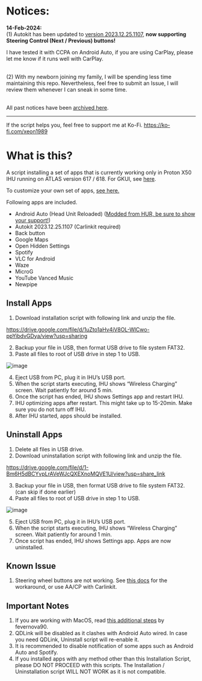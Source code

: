 # Notices:

**14-Feb-2024:**
<br>(1) Autokit has been updated to [version 2023.12.25.1107](https://cn.carlinkit.com/autokit.html), **now supporting Steering Control (Next / Previous) buttons!**

I have tested it with CCPA on Android Auto, if you are using CarPlay, please let me know if it runs well with CarPlay.<br><br>


(2) With my newborn joining my family, I will be spending less time maintaining this repo. Nevertheless, feel free to submit an Issue, I will review them whenever I can sneak in some time. <br><br>

All past notices have been [archived here](https://github.com/xeon1989/Proton-X50-APK-Installer-ATLAS/blob/main/%5BArchived%5D%20Notice.md). 


---

If the script helps you, feel free to support me at Ko-Fi. https://ko-fi.com/xeon1989

# What is this?

A script installing a set of apps that is currently working only in Proton X50 IHU running on ATLAS version 617 / 618. For GKUI, see [here](https://github.com/xeon1989/Proton-X50-APK-Installer-GKUI).

To customize your own set of apps, [see here.](https://github.com/xeon1989/Proton-X50-APK-Installer-ATLAS/blob/main/Install_Your_Own_Apps.md)

Following apps are included.

-	Android Auto (Head Unit Reloaded) ([Modded from HUR, be sure to show your support!](https://www.b3itlabs.com/prod.php?id=1))
-	Autokit 2023.12.25.1107 (Carlinkit required)
-	Back button
-	Google Maps
-	Open Hidden Settings  
-	Spotify
-	VLC for Android
-	Waze
-	MicroG
- YouTube Vanced Music
- Newpipe

## Install Apps
1.	Download installation script with following link and unzip the file.


https://drive.google.com/file/d/1uZto1aHv4jV8OL-WlCwo-ppYibdvGDya/view?usp=sharing


2.	Backup your file in USB, then format USB drive to file system FAT32.
3.	Paste all files to root of USB drive in step 1 to USB.

![image](https://user-images.githubusercontent.com/17538895/218324330-7ab4f1ad-6b5f-4bd5-b807-13af0861069b.png)

4.	Eject USB from PC, plug it in IHU’s USB port. 
5.	When the script starts executing, IHU shows “Wireless Charging” screen. Wait patiently for around 5 min. 
6.	Once the script has ended, IHU shows Settings app and restart IHU.
7.	IHU optimizing apps after restart. This might take up to 15-20min. Make sure you do not turn off IHU.  
8.	After IHU started, apps should be installed.


## Uninstall Apps
1.	Delete all files in USB drive. 
2.	Download uninstallation script with following link and unzip the file.


https://drive.google.com/file/d/1-Bm6H5dBCYvpLrAVeWJcQXEXnoMQVE1U/view?usp=share_link



3.	Backup your file in USB, then format USB drive to file system FAT32. (can skip if done earlier)
4.	Paste all files to root of USB drive in step 1 to USB.

![image](https://user-images.githubusercontent.com/17538895/218324348-5969656e-2330-40fb-a38b-ea5d5092a2c3.png)

5.	Eject USB from PC, plug it in IHU’s USB port. 
6.	When the script starts executing, IHU shows “Wireless Charging” screen. Wait patiently for around 1 min. 
7.	Once script has ended, IHU shows Settings app. Apps are now uninstalled.

## Known Issue
1. Steering wheel buttons are not working. See [this docs](SteeringButtonWorkaroundAA.md) for the workaround, or use AA/CP with Carlinkit. 

## Important Notes
1. If you are working with MacOS, read [this additional steps](https://github.com/xeon1989/Proton-X50-APK-Installer-ATLAS/issues/5) by fevernova90.
2. QDLink will be disabled as it clashes with Android Auto wired. In case you need QDLink, Uninstall script will re-enable it. 
3. It is recommended to disable notification of some apps such as Android Auto and Spotify. 
4. If you installed apps with any method other than this Installation Script, please DO NOT PROCEED with this scripts. The Installation / Uninstallation script WILL NOT WORK as it is not compatible.
